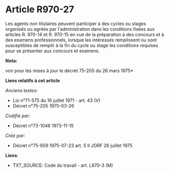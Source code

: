 # Article R970-27

Les agents non titulaires peuvent participer à des cycles ou stages organisés ou agréés par l'administration dans les
conditions fixées aux articles R. 970-14 et R. 970-15 en vue de la préparation à des concours et à des examens
professionnels, lorsque les intéressés remplissent ou sont susceptibles de remplir à la fin du cycle ou stage les conditions
requises pour se présenter aux concours et examens.

**Nota:**

voir pour les mises à jour le décret 75-205 du 26 mars 1975*

**Liens relatifs à cet article**

_Anciens textes_:

  - Loi n°71-575 du 16 juillet 1971 - art. 43 (V)
  - Décret n°75-205 1975-03-26

_Codifié par_:

  - Décret n°73-1048 1973-11-15

_Créé par_:

  - Décret n°75-659 1975-07-23 art. 5 II JORF 26 juillet 1975

**Liens**:

  - TXT_SOURCE: Code du travail - art. L970-3 (M)
